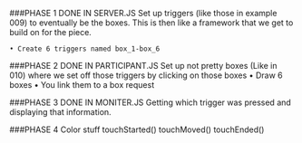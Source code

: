 ###PHASE 1 DONE IN SERVER.JS
  Set up triggers (like those in example 009) to eventually be the boxes. 
    This is then like a framework that we get to build on for the piece.
    
    • Create 6 triggers named box_1-box_6

###PHASE 2 DONE IN PARTICIPANT.JS
  Set up not pretty boxes (Like in 010) where we set off those triggers by clicking on those boxes
  • Draw 6 boxes
  • You link them to a box request
  
###PHASE 3 DONE IN MONITER.JS
  Getting which trigger was pressed and displaying that information.
  
###PHASE 4
  Color stuff
  touchStarted()
  touchMoved()
  touchEnded()
